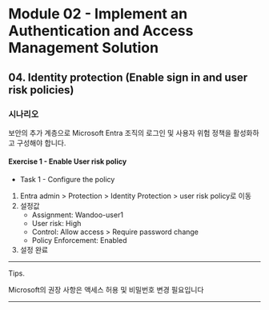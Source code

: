 # Module 02 - Implement an Authentication and Access Management Solution
## 04. Identity protection (Enable sign in and user risk policies)

### 시나리오 
보안의 추가 계층으로 Microsoft Entra 조직의 로그인 및 사용자 위험 정책을 활성화하고 구성해야 합니다.

#### Exercise 1 - Enable User risk policy
* Task 1 - Configure the policy

1. Entra admin > Protection > Identity Protection > user risk policy로 이동
2. 설정값
   * Assignment: Wandoo-user1
   * User risk: High
   * Control: Allow access > Require password change
   * Policy Enforcement: Enabled
3. 설정 완료
  
--- 
Tips.

Microsoft의 권장 사항은 액세스 허용 및 비밀번호 변경 필요입니다

---
 
